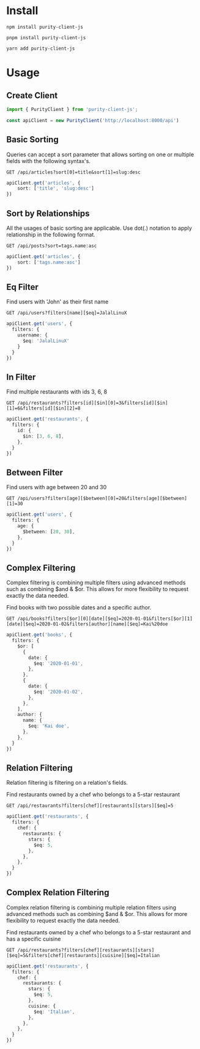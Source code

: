 # Install
```shell
npm install purity-client-js

pnpm install purity-client-js

yarn add purity-client-js
```

# Usage

## Create Client
```ts
import { PurityClient } from 'purity-client-js';

const apiClient = new PurityClient('http://localhost:8000/api')
```

## Basic Sorting
Queries can accept a sort parameter that allows sorting on one or multiple fields with the following syntax's.

`GET /api/articles?sort[0]=title&sort[1]=slug:desc`

```ts
apiClient.get('articles', {
    sort: ['title', 'slug:desc']
})
```

## Sort by Relationships
All the usages of basic sorting are applicable. Use dot(.) notation to apply relationship in the following format.

`GET /api/posts?sort=tags.name:asc`

```ts
apiClient.get('articles', {
    sort: ['tags.name:asc']
})
```


## Eq Filter
Find users with 'John' as their first name

`GET /api/users?filters[name][$eq]=JalalLinuX`

```ts
apiClient.get('users', {
  filters: {
    username: {
      $eq: 'JalalLinuX'
    }
  }
})
```

## In Filter
Find multiple restaurants with ids 3, 6, 8

`GET /api/restaurants?filters[id][$in][0]=3&filters[id][$in][1]=6&filters[id][$in][2]=8`

```ts
apiClient.get('restaurants', {
  filters: {
    id: {
      $in: [3, 6, 8],
    },
  }
})
```

## Between Filter
Find users with age between 20 and 30

`GET /api/users?filters[age][$between][0]=20&filters[age][$between][1]=30`

```ts
apiClient.get('users', {
  filters: {
    age: {
      $between: [20, 30],
    },
  }
})
```

## Complex Filtering
Complex filtering is combining multiple filters using advanced methods such as combining $and & $or. This allows for more flexibility to request exactly the data needed.

Find books with two possible dates and a specific author.

`GET /api/books?filters[$or][0][date][$eq]=2020-01-01&filters[$or][1][date][$eq]=2020-01-02&filters[author][name][$eq]=Kai%20doe`

```ts
apiClient.get('books', {
  filters: {
    $or: [
      {
        date: {
          $eq: '2020-01-01',
        },
      },
      {
        date: {
          $eq: '2020-01-02',
        },
      },
    ],
    author: {
      name: {
        $eq: 'Kai doe',
      },
    },
  }
})
```

## Relation Filtering
Relation filtering is filtering on a relation's fields.

Find restaurants owned by a chef who belongs to a 5-star restaurant

`GET /api/restaurants?filters[chef][restaurants][stars][$eq]=5`

```ts
apiClient.get('restaurants', {
  filters: {
    chef: {
      restaurants: {
        stars: {
          $eq: 5,
        },
      },
    },
  }
})
```

## Complex Relation Filtering
Complex relation filtering is combining multiple relation filters using advanced methods such as combining $and & $or. This allows for more flexibility to request exactly the data needed.

Find restaurants owned by a chef who belongs to a 5-star restaurant and has a specific cuisine

`GET /api/restaurants?filters[chef][restaurants][stars][$eq]=5&filters[chef][restaurants][cuisine][$eq]=Italian`

```ts
apiClient.get('restaurants', {
  filters: {
    chef: {
      restaurants: {
        stars: {
          $eq: 5,
        },
        cuisine: {
          $eq: 'Italian',
        },
      },
    },
  }
})
```
